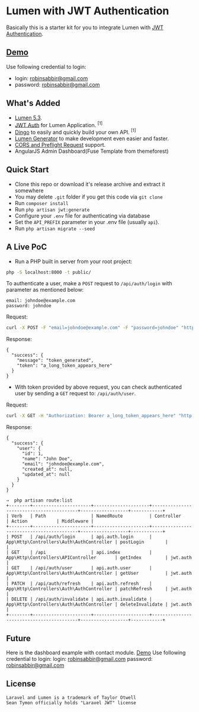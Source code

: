 # Lumen with JWT Authentication
Basically this is a starter kit for you to integrate Lumen with [JWT Authentication](https://jwt.io/).

## [Demo](http://itask.w3bd.com)
Use following credential to login:
- login: robinsabbir@gmail.com
- password: robinsabbir@gmail.com

## What's Added

- [Lumen 5.3](https://github.com/laravel/lumen/tree/v5.3.0).
- [JWT Auth](https://github.com/tymondesigns/jwt-auth) for Lumen Application. <sup>[1]</sup>
- [Dingo](https://github.com/dingo/api) to easily and quickly build your own API. <sup>[1]</sup>
- [Lumen Generator](https://github.com/flipboxstudio/lumen-generator) to make development even easier and faster.
- [CORS and Preflight Request](https://developer.mozilla.org/en-US/docs/Web/HTTP/Access_control_CORS) support.
- AngularJS Admin Dashboard(Fuse Template from themeforest)


## Quick Start

- Clone this repo or download it's release archive and extract it somewhere
- You may delete `.git` folder if you get this code via `git clone`
- Run `composer install`
- Run `php artisan jwt:generate`
- Configure your `.env` file for authenticating via database
- Set the `API_PREFIX` parameter in your .env file (usually `api`).
- Run `php artisan migrate --seed`

## A Live PoC

- Run a PHP built in server from your root project:

```sh
php -S localhost:8000 -t public/
```


To authenticate a user, make a `POST` request to `/api/auth/login` with parameter as mentioned below:

```
email: johndoe@example.com
password: johndoe
```

Request:

```sh
curl -X POST -F "email=johndoe@example.com" -F "password=johndoe" "http://localhost:8000/api/auth/login"
```

Response:

```
{
  "success": {
    "message": "token_generated",
    "token": "a_long_token_appears_here"
  }
}
```

- With token provided by above request, you can check authenticated user by sending a `GET` request to: `/api/auth/user`.

Request:

```sh
curl -X GET -H "Authorization: Bearer a_long_token_appears_here" "http://localhost:8000/api/auth/user"
```

Response:

```
{
  "success": {
    "user": {
      "id": 1,
      "name": "John Doe",
      "email": "johndoe@example.com",
      "created_at": null,
      "updated_at": null
    }
  }
}

⇒  php artisan route:list
+--------+----------------------+---------------------+------------------------------------------+------------------+------------+
| Verb   | Path                 | NamedRoute          | Controller                               | Action           | Middleware |
+--------+----------------------+---------------------+------------------------------------------+------------------+------------+
| POST   | /api/auth/login      | api.auth.login      | App\Http\Controllers\Auth\AuthController | postLogin        |            |
| GET    | /api                 | api.index           | App\Http\Controllers\APIController       | getIndex         | jwt.auth   |
| GET    | /api/auth/user       | api.auth.user       | App\Http\Controllers\Auth\AuthController | getUser          | jwt.auth   |
| PATCH  | /api/auth/refresh    | api.auth.refresh    | App\Http\Controllers\Auth\AuthController | patchRefresh     | jwt.auth   |
| DELETE | /api/auth/invalidate | api.auth.invalidate | App\Http\Controllers\Auth\AuthController | deleteInvalidate | jwt.auth   |
+--------+----------------------+---------------------+------------------------------------------+------------------+------------+
```

## Future

Here is the dashboard example with contact module. [Demo](http://itask.w3bd.com)
Use following credential to login:
login: robinsabbir@gmail.com
password: robinsabbir@gmail.com

## License

```
Laravel and Lumen is a trademark of Taylor Otwell
Sean Tymon officially holds "Laravel JWT" license
```
